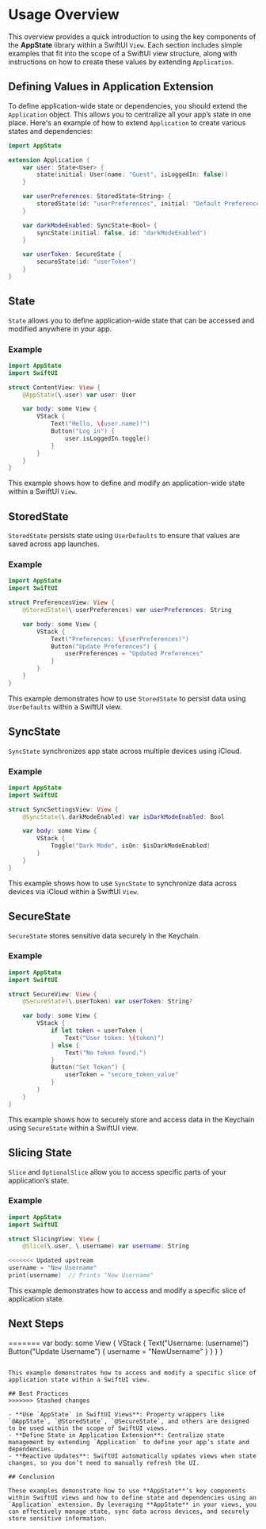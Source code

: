 # Usage Overview

This overview provides a quick introduction to using the key components of the **AppState** library within a SwiftUI `View`. Each section includes simple examples that fit into the scope of a SwiftUI view structure, along with instructions on how to create these values by extending `Application`.

## Defining Values in Application Extension

To define application-wide state or dependencies, you should extend the `Application` object. This allows you to centralize all your app’s state in one place. Here's an example of how to extend `Application` to create various states and dependencies:

```swift
import AppState

extension Application {
    var user: State<User> {
        state(initial: User(name: "Guest", isLoggedIn: false))
    }

    var userPreferences: StoredState<String> {
        storedState(id: "userPreferences", initial: "Default Preferences")
    }

    var darkModeEnabled: SyncState<Bool> {
        syncState(initial: false, id: "darkModeEnabled")
    }

    var userToken: SecureState {
        secureState(id: "userToken")
    }
}
```

## State

`State` allows you to define application-wide state that can be accessed and modified anywhere in your app.

### Example

```swift
import AppState
import SwiftUI

struct ContentView: View {
    @AppState(\.user) var user: User

    var body: some View {
        VStack {
            Text("Hello, \(user.name)!")
            Button("Log in") {
                user.isLoggedIn.toggle()
            }
        }
    }
}
```

This example shows how to define and modify an application-wide state within a SwiftUI `View`.

## StoredState

`StoredState` persists state using `UserDefaults` to ensure that values are saved across app launches.

### Example

```swift
import AppState
import SwiftUI

struct PreferencesView: View {
    @StoredState(\.userPreferences) var userPreferences: String

    var body: some View {
        VStack {
            Text("Preferences: \(userPreferences)")
            Button("Update Preferences") {
                userPreferences = "Updated Preferences"
            }
        }
    }
}
```

This example demonstrates how to use `StoredState` to persist data using `UserDefaults` within a SwiftUI view.

## SyncState

`SyncState` synchronizes app state across multiple devices using iCloud.

### Example

```swift
import AppState
import SwiftUI

struct SyncSettingsView: View {
    @SyncState(\.darkModeEnabled) var isDarkModeEnabled: Bool

    var body: some View {
        VStack {
            Toggle("Dark Mode", isOn: $isDarkModeEnabled)
        }
    }
}
```

This example shows how to use `SyncState` to synchronize data across devices via iCloud within a SwiftUI `View`.

## SecureState

`SecureState` stores sensitive data securely in the Keychain.

### Example

```swift
import AppState
import SwiftUI

struct SecureView: View {
    @SecureState(\.userToken) var userToken: String?

    var body: some View {
        VStack {
            if let token = userToken {
                Text("User token: \(token)")
            } else {
                Text("No token found.")
            }
            Button("Set Token") {
                userToken = "secure_token_value"
            }
        }
    }
}
```

This example shows how to securely store and access data in the Keychain using `SecureState` within a SwiftUI view.

## Slicing State

`Slice` and `OptionalSlice` allow you to access specific parts of your application’s state.

### Example

```swift
import AppState
import SwiftUI

struct SlicingView: View {
    @Slice(\.user, \.username) var username: String

<<<<<<< Updated upstream
username = "New Username"
print(username)  // Prints "New Username"
```

This example demonstrates how to access and modify a specific slice of application state.

## Next Steps
=======
    var body: some View {
        VStack {
            Text("Username: \(username)")
            Button("Update Username") {
                username = "NewUsername"
            }
        }
    }
}
```

This example demonstrates how to access and modify a specific slice of application state within a SwiftUI view.

## Best Practices
>>>>>>> Stashed changes

- **Use `AppState` in SwiftUI Views**: Property wrappers like `@AppState`, `@StoredState`, `@SecureState`, and others are designed to be used within the scope of SwiftUI views.
- **Define State in Application Extension**: Centralize state management by extending `Application` to define your app’s state and dependencies.
- **Reactive Updates**: SwiftUI automatically updates views when state changes, so you don’t need to manually refresh the UI.

## Conclusion

These examples demonstrate how to use **AppState**’s key components within SwiftUI views and how to define state and dependencies using an `Application` extension. By leveraging **AppState** in your views, you can effectively manage state, sync data across devices, and securely store sensitive information.

